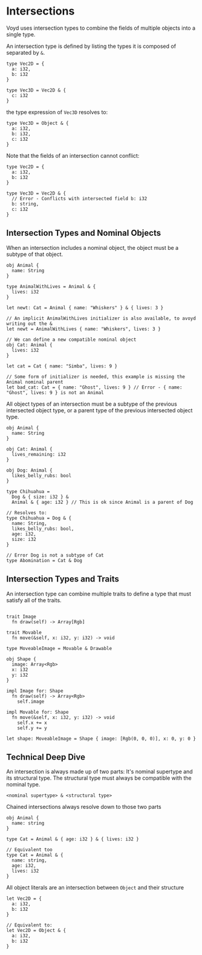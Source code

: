 # Intersections

Voyd uses intersection types to combine the fields of multiple objects into a
single type.

An intersection type is defined by listing the types it is composed of separated
by `&`.

```
type Vec2D = {
  a: i32,
  b: i32
}

type Vec3D = Vec2D & {
  c: i32
}
```

the type expression of `Vec3D` resolves to:

```
type Vec3D = Object & {
  a: i32,
  b: i32,
  c: i32
}
```

Note that the fields of an intersection cannot conflict:

```
type Vec2D = {
  a: i32,
  b: i32
}

type Vec3D = Vec2D & {
  // Error - Conflicts with intersected field b: i32
  b: string,
  c: i32
}
```

## Intersection Types and Nominal Objects

When an intersection includes a nominal object, the object must be a subtype of
that object.

```
obj Animal {
  name: String
}

type AnimalWithLives = Animal & {
  lives: i32
}

let newt: Cat = Animal { name: "Whiskers" } & { lives: 3 }

// An implicit AnimalWithLives initializer is also available, to avoyd writing out the &
let newt = AnimalWithLives { name: "Whiskers", lives: 3 }

// We can define a new compatible nominal object
obj Cat: Animal {
  lives: i32
}

let cat = Cat { name: "Simba", lives: 9 }

// Some form of initializer is needed, this example is missing the Animal nominal parent
let bad_cat: Cat = { name: "Ghost", lives: 9 } // Error - { name: "Ghost", lives: 9 } is not an Animal
```

All object types of an intersection must be a subtype of the previous
intersected object type, or a parent type of the previous intersected object type.

```
obj Animal {
  name: String
}

obj Cat: Animal {
  lives_remaining: i32
}

obj Dog: Animal {
  likes_belly_rubs: bool
}

type Chihuahua =
  Dog & { size: i32 } &
  Animal & { age: i32 } // This is ok since Animal is a parent of Dog

// Resolves to:
type Chihuahua = Dog & {
  name: String,
  likes_belly_rubs: bool,
  age: i32,
  size: i32
}

// Error Dog is not a subtype of Cat
type Abomination = Cat & Dog
```

## Intersection Types and Traits

An intersection type can combine multiple traits to define a type that must
satisfy all of the traits.

```

trait Image
  fn draw(self) -> Array[Rgb]

trait Movable
  fn move(&self, x: i32, y: i32) -> void

type MoveableImage = Movable & Drawable

obj Shape {
  image: Array<Rgb>
  x: i32
  y: i32
}

impl Image for: Shape
  fn draw(self) -> Array<Rgb>
    self.image

impl Movable for: Shape
  fn move(&self, x: i32, y: i32) -> void
    self.x += x
    self.y += y

let shape: MoveableImage = Shape { image: [Rgb(0, 0, 0)], x: 0, y: 0 }
```
## Technical Deep Dive

An intersection is always made up of two parts: It's nominal supertype and its
structural type. The structural type must always be compatible with the nominal
type.

```
<nominal supertype> & <structural type>
```

Chained intersections always resolve down to those two parts
```
obj Animal {
  name: string
}

type Cat = Animal & { age: i32 } & { lives: i32 }

// Equivalent too
type Cat = Animal & {
  name: string,
  age: i32,
  lives: i32
}
```

All object literals are an intersection between `Object` and their structure
```
let Vec2D = {
  a: i32,
  b: i32
}

// Equivalent to:
let Vec2D = Object & {
  a: i32,
  b: i32
}
```
